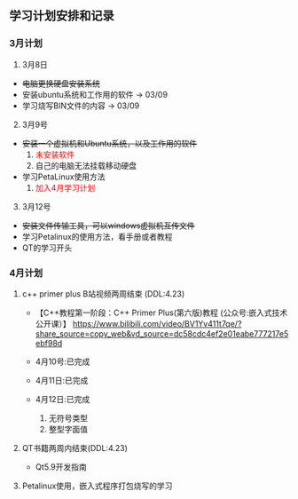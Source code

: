 ## 学习计划安排和记录
### 3月计划
1. 3月8日
  - ~~电脑更换硬盘安装系统~~
  - 安装ubuntu系统和工作用的软件 -> 03/09
  - 学习烧写BIN文件的内容 -> 03/09
2. 3月9号
  - ~~安装一个虚拟机和Ubuntu系统，以及工作用的软件~~ 
    1. <font color="Red">未安装软件</font>
    2. 自己的电脑无法挂载移动硬盘
  - 学习PetaLinux使用方法
    1. <font color="red">加入4月学习计划</font>
3. 3月12号
  - ~~安装文件传输工具，可以windows虚拟机互传文件~~
  - 学习Petalinux的使用方法，看手册或者教程
  - QT的学习开头
### 4月计划
1. c++ primer plus B站视频两周结束 (DDL:4.23)

     - 【C++教程第一阶段：C++ Primer Plus(第六版)教程 (公众号:嵌入式技术公开课）】 https://www.bilibili.com/video/BV1Yv411t7qe/?share_source=copy_web&vd_source=dc58cdc4ef2e01eabe777217e5ebf98d

     - 4月10号:已完成

     - 4月11日:已完成

     - 4月12日:已完成
       1. 无符号类型
       2. 整型字面值
2. QT书籍两周内结束(DDL:4.23)
     - Qt5.9开发指南
2. Petalinux使用，嵌入式程序打包烧写的学习
